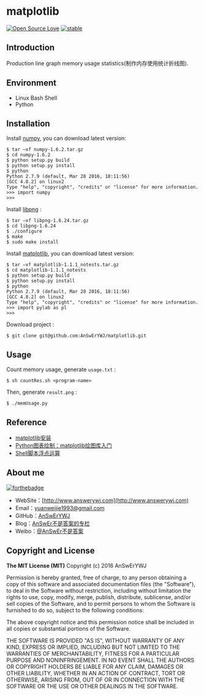 # matplotlib
[![Open Source Love](https://badges.frapsoft.com/os/v1/open-source.png?v=103)](https://github.com/ellerbrock/open-source-badge/)
[![stable](http://badges.github.io/stability-badges/dist/stable.svg)](http://github.com/badges/stability-badges)

## Introduction
Production line graph memory usage statistics(制作内存使用统计折线图).

## Environment
+ Linux Bash Shell
+ Python

## Installation
Install [numpy](https://sourceforge.net/projects/numpy/files/NumPy/), you can download latest version:
```
$ tar –xf numpy-1.6.2.tar.gz
$ cd numpy-1.6.2
$ python setup.py build
$ python setup.py install
$ python
Python 2.7.9 (default, Mar 28 2016, 18:11:56)
[GCC 4.8.2] on linux2
Type "help", "copyright", "credits" or "license" for more information.
>>> import numpy
>>>
```
Install [libpng](https://sourceforge.net/projects/libpng/) :
```
$ tar –xf libpng-1.6.24.tar.gz
$ cd libpng-1.6.24
$ ./configure
$ make
$ sudo make install
```
Install [matplotlib](https://sourceforge.net/projects/matplotlib/files/matplotlib/), you can download latest version:
```
$ tar –xf matplotlib-1.1.1_notests.tar.gz
$ cd matplotlib-1.1.1_notests
$ python setup.py build
$ python setup.py install
$ python
Python 2.7.9 (default, Mar 28 2016, 18:11:56)
[GCC 4.8.2] on linux2
Type "help", "copyright", "credits" or "license" for more information.
>>> import pylab as pl
>>>
```


Download project :
```
$ git clone git@github.com:AnSwErYWJ/matplotlib.git
```

## Usage
Count memory usage, generate ``usage.txt`` :
```
$ sh countRes.sh <program-name>
```
Then, generate ``result.png`` :
```
$ ./memUsage.py
```

## Reference
+ [matplotlib安装](http://www.cnblogs.com/ouzi/archive/2012/09/29/2708442.html)
+ [Python图表绘制：matplotlib绘图库入门](http://www.cnblogs.com/wei-li/archive/2012/05/23/2506940.html)
+ [Shell脚本浮点运算](http://answerywj.com/2016/09/05/Shell%E8%84%9A%E6%9C%AC%E6%B5%AE%E7%82%B9%E8%BF%90%E7%AE%97/)

## About me
[![forthebadge](http://forthebadge.com/images/badges/ages-20-30.svg)](http://forthebadge.com)
- WebSite：[http://www.answerywj.com](http://www.answerywj.com)
- Email：[yuanweijie1993@gmail.com](https://mail.google.com)
- GitHub：[AnSwErYWJ](https://github.com/AnSwErYWJ)
- Blog：[AnSwEr不是答案的专栏](http://blog.csdn.net/u011192270)
- Weibo：[@AnSwEr不是答案](http://weibo.com/1783591593)

## Copyright and License
**The MIT License (MIT)**
Copyright (c) 2016 AnSwErYWJ

Permission is hereby granted, free of charge, to any person obtaining a copy of this software and associated documentation files (the "Software"), to deal in the Software without restriction, including without limitation the rights to use, copy, modify, merge, publish, distribute, sublicense, and/or sell copies of the Software, and to permit persons to whom the Software is furnished to do so, subject to the following conditions:

The above copyright notice and this permission notice shall be included in all copies or substantial portions of the Software.

THE SOFTWARE IS PROVIDED "AS IS", WITHOUT WARRANTY OF ANY KIND, EXPRESS OR IMPLIED, INCLUDING BUT NOT LIMITED TO THE WARRANTIES OF MERCHANTABILITY, FITNESS FOR A PARTICULAR PURPOSE AND NONINFRINGEMENT. IN NO EVENT SHALL THE AUTHORS OR COPYRIGHT HOLDERS BE LIABLE FOR ANY CLAIM, DAMAGES OR OTHER LIABILITY, WHETHER IN AN ACTION OF CONTRACT, TORT OR OTHERWISE, ARISING FROM, OUT OF OR IN CONNECTION WITH THE SOFTWARE OR THE USE OR OTHER DEALINGS IN THE SOFTWARE.
